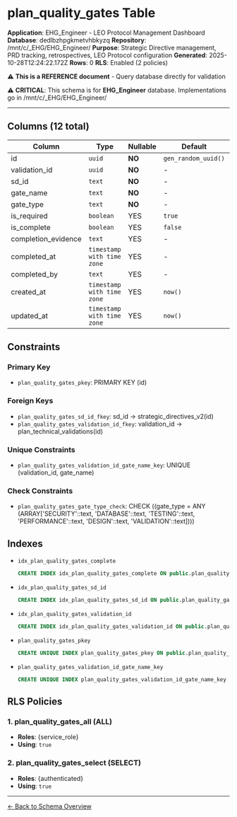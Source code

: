 # plan_quality_gates Table

**Application**: EHG_Engineer - LEO Protocol Management Dashboard
**Database**: dedlbzhpgkmetvhbkyzq
**Repository**: /mnt/c/_EHG/EHG_Engineer/
**Purpose**: Strategic Directive management, PRD tracking, retrospectives, LEO Protocol configuration
**Generated**: 2025-10-28T12:24:22.172Z
**Rows**: 0
**RLS**: Enabled (2 policies)

⚠️ **This is a REFERENCE document** - Query database directly for validation

⚠️ **CRITICAL**: This schema is for **EHG_Engineer** database. Implementations go in /mnt/c/_EHG/EHG_Engineer/

---

## Columns (12 total)

| Column | Type | Nullable | Default | Description |
|--------|------|----------|---------|-------------|
| id | `uuid` | **NO** | `gen_random_uuid()` | - |
| validation_id | `uuid` | **NO** | - | - |
| sd_id | `text` | **NO** | - | - |
| gate_name | `text` | **NO** | - | - |
| gate_type | `text` | **NO** | - | - |
| is_required | `boolean` | YES | `true` | - |
| is_complete | `boolean` | YES | `false` | - |
| completion_evidence | `text` | YES | - | - |
| completed_at | `timestamp with time zone` | YES | - | - |
| completed_by | `text` | YES | - | - |
| created_at | `timestamp with time zone` | YES | `now()` | - |
| updated_at | `timestamp with time zone` | YES | `now()` | - |

## Constraints

### Primary Key
- `plan_quality_gates_pkey`: PRIMARY KEY (id)

### Foreign Keys
- `plan_quality_gates_sd_id_fkey`: sd_id → strategic_directives_v2(id)
- `plan_quality_gates_validation_id_fkey`: validation_id → plan_technical_validations(id)

### Unique Constraints
- `plan_quality_gates_validation_id_gate_name_key`: UNIQUE (validation_id, gate_name)

### Check Constraints
- `plan_quality_gates_gate_type_check`: CHECK ((gate_type = ANY (ARRAY['SECURITY'::text, 'DATABASE'::text, 'TESTING'::text, 'PERFORMANCE'::text, 'DESIGN'::text, 'VALIDATION'::text])))

## Indexes

- `idx_plan_quality_gates_complete`
  ```sql
  CREATE INDEX idx_plan_quality_gates_complete ON public.plan_quality_gates USING btree (is_complete)
  ```
- `idx_plan_quality_gates_sd_id`
  ```sql
  CREATE INDEX idx_plan_quality_gates_sd_id ON public.plan_quality_gates USING btree (sd_id)
  ```
- `idx_plan_quality_gates_validation_id`
  ```sql
  CREATE INDEX idx_plan_quality_gates_validation_id ON public.plan_quality_gates USING btree (validation_id)
  ```
- `plan_quality_gates_pkey`
  ```sql
  CREATE UNIQUE INDEX plan_quality_gates_pkey ON public.plan_quality_gates USING btree (id)
  ```
- `plan_quality_gates_validation_id_gate_name_key`
  ```sql
  CREATE UNIQUE INDEX plan_quality_gates_validation_id_gate_name_key ON public.plan_quality_gates USING btree (validation_id, gate_name)
  ```

## RLS Policies

### 1. plan_quality_gates_all (ALL)

- **Roles**: {service_role}
- **Using**: `true`

### 2. plan_quality_gates_select (SELECT)

- **Roles**: {authenticated}
- **Using**: `true`

---

[← Back to Schema Overview](../database-schema-overview.md)

